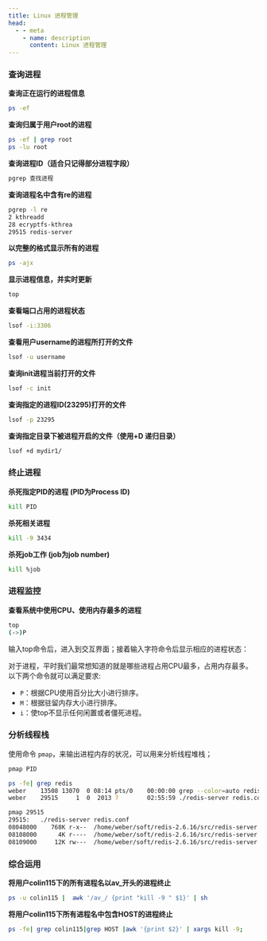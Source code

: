 ```yaml
---
title: Linux 进程管理
head:
  - - meta
    - name: description
      content: Linux 进程管理
---
```


### 查询进程

**查询正在运行的进程信息**

```sh
ps -ef
```

**查询归属于用户root的进程**

```sh
ps -ef | grep root
ps -lu root
```

**查询进程ID（适合只记得部分进程字段）**

```sh
pgrep 查找进程
```

**查询进程名中含有re的进程**

```sh
pgrep -l re
2 kthreadd
28 ecryptfs-kthrea
29515 redis-server
```

**以完整的格式显示所有的进程**

```sh
ps -ajx
```

**显示进程信息，并实时更新**

```sh
top
```

**查看端口占用的进程状态**

```sh
lsof -i:3306
```

**查看用户username的进程所打开的文件**

```sh
lsof -u username
```

**查询init进程当前打开的文件**

```sh
lsof -c init
```

**查询指定的进程ID(23295)打开的文件**

```sh
lsof -p 23295
```

**查询指定目录下被进程开启的文件（使用+D 递归目录）**

```sh
lsof +d mydir1/
```

### 终止进程

**杀死指定PID的进程 (PID为Process ID)**

```sh
kill PID
```

**杀死相关进程**

```sh
kill -9 3434
```

**杀死job工作 (job为job number)**

```sh
kill %job
```

### 进程监控

**查看系统中使用CPU、使用内存最多的进程**

```sh
top
(->)P
```

输入top命令后，进入到交互界面；接着输入字符命令后显示相应的进程状态：

对于进程，平时我们最常想知道的就是哪些进程占用CPU最多，占用内存最多。以下两个命令就可以满足要求:

- `P`：根据CPU使用百分比大小进行排序。
- `M`：根据驻留内存大小进行排序。
- `i`：使top不显示任何闲置或者僵死进程。

### 分析线程栈

使用命令 `pmap`，来输出进程内存的状况，可以用来分析线程堆栈；

```sh
pmap PID

ps -fe| grep redis
weber    13508 13070  0 08:14 pts/0    00:00:00 grep --color=auto redis
weber    29515     1  0  2013 ?        02:55:59 ./redis-server redis.conf

pmap 29515
29515:   ./redis-server redis.conf
08048000    768K r-x--  /home/weber/soft/redis-2.6.16/src/redis-server
08108000      4K r----  /home/weber/soft/redis-2.6.16/src/redis-server
08109000     12K rw---  /home/weber/soft/redis-2.6.16/src/redis-server
```

### 综合运用

**将用户colin115下的所有进程名以av\_开头的进程终止**

```sh
ps -u colin115 |  awk '/av_/ {print "kill -9 " $1}' | sh
```

**将用户colin115下所有进程名中包含HOST的进程终止**

```sh
ps -fe| grep colin115|grep HOST |awk '{print $2}' | xargs kill -9;
```
